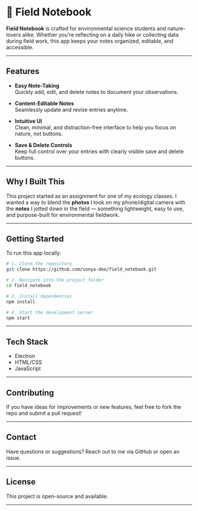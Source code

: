 # 🌿 Field Notebook

**Field Notebook** is crafted for environmental science students and nature-lovers alike. Whether you're reflecting on a daily hike or collecting data during field work, this app keeps your notes organized, editable, and accessible.

---

## Features

- **Easy Note-Taking**  
  Quickly add, edit, and delete notes to document your observations.

- **Content-Editable Notes**  
  Seamlessly update and revise entries anytime.

- **Intuitive UI**  
  Clean, minimal, and distraction-free interface to help you focus on nature, not buttons.

- **Save & Delete Controls**  
  Keep full control over your entries with clearly visible save and delete buttons.

---

## Why I Built This

This project started as an assignment for one of my ecology classes. I wanted a way to blend the **photos** I took on my phone/digital camera with the **notes** I jotted down in the field — something lightweight, easy to use, and purpose-built for environmental fieldwork.

---

## Getting Started

To run this app locally:

```bash
# 1. Clone the repository
git clone https://github.com/sonya-dee/field_notebook.git

# 2. Navigate into the project folder
cd field_notebook

# 3. Install dependencies
npm install

# 4. Start the development server
npm start
```

---
## Tech Stack 

- Electron
- HTML/CSS  
- JavaScript

---

## Contributing

If you have ideas for improvements or new features, feel free to fork the repo and submit a pull request!

---

## Contact

Have questions or suggestions? Reach out to me via GitHub or open an issue.

---

## License

This project is open-source and available. 

---

